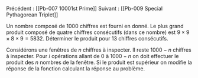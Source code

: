 Précédent : [[Pb-007 10001st Prime]]
Suivant : [[Pb-009 Special Pythagorean Triplet]]

Un nombre composé de 1000 chiffres est fourni en donné. Le plus grand produit composé de quatre chiffres consécutifs (dans ce nombre) est $9 \times 9 \times 8 \times 9 = 5832$. Déterminer le produit pour $13$ chiffres consécutifs.

Considérons une fenêtres de $n$ chiffres à inspecter. Il reste $1000-n$ chiffres à inspecter. 
Pour $i$ opérations allant de $0$ à $1000-n$ on doit effectuer le produit des $n$ nombres de la fenêtre. 
Si le produit est supérieur on modifie la réponse de la fonction calculant la réponse au problème.

